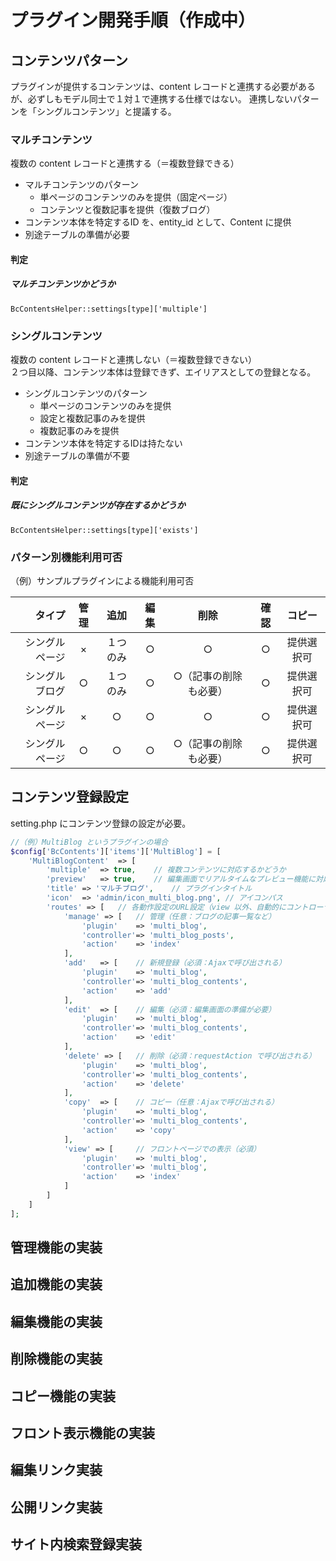 # プラグイン開発手順（作成中）

## コンテンツパターン
プラグインが提供するコンテンツは、content レコードと連携する必要があるが、必ずしもモデル同士で１対１で連携する仕様ではない。
連携しないパターンを「シングルコンテンツ」と提議する。

### マルチコンテンツ
複数の content レコードと連携する（＝複数登録できる）
- マルチコンテンツのパターン
  - 単ページのコンテンツのみを提供（固定ページ）
  - コンテンツと復数記事を提供（復数ブログ）
- コンテンツ本体を特定するID を、entity_id として、Content に提供
- 別途テーブルの準備が必要

#### 判定
##### マルチコンテンツかどうか
	BcContentsHelper::settings[type]['multiple']

### シングルコンテンツ
複数の content レコードと連携しない（＝複数登録できない）  
２つ目以降、コンテンツ本体は登録できず、エイリアスとしての登録となる。
- シングルコンテンツのパターン
  - 単ページのコンテンツのみを提供
  - 設定と複数記事のみを提供
  - 複数記事のみを提供
- コンテンツ本体を特定するIDは持たない
- 別途テーブルの準備が不要

#### 判定
##### 既にシングルコンテンツが存在するかどうか
	BcContentsHelper::settings[type]['exists']

### パターン別機能利用可否
（例）サンプルプラグインによる機能利用可否  

| タイプ | 管理 | 追加 | 編集 | 削除 | 確認 | コピー |
|---------:|:---------:|:---------:|:---------:|:---------:|:---------:|:---------:|
| シングルページ | × | １つのみ | ○ | ○ | ○ | 提供選択可 |
| シングルブログ | ○ | １つのみ | ○ | ○（記事の削除も必要） | ○ | 提供選択可 |
| シングルページ | × | ○ | ○ | ○ | ○ | 提供選択可 |
| シングルページ | ○ | ○ | ○ | ○（記事の削除も必要） | ○ | 提供選択可 |

## コンテンツ登録設定

setting.php にコンテンツ登録の設定が必要。

```php
//（例）MultiBlog というプラグインの場合
$config['BcContents']['items']['MultiBlog'] = [
	'MultiBlogContent'	=> [
		'multiple'	=> true,	// 複数コンテンツに対応するかどうか
		'preview'	=> true,	// 編集画面でリアルタイムなプレビュー機能に対応するかどうか
		'title' => 'マルチブログ',	// プラグインタイトル
		'icon'	=> 'admin/icon_multi_blog.png',	// アイコンパス
		'routes' => [	// 各動作設定のURL設定（view 以外、自動的にコントローラー名の前方に admin_ を付与する。
			'manage' => [	// 管理（任意：ブログの記事一覧など）
				'plugin'	=> 'multi_blog',
				'controller'=> 'multi_blog_posts',
				'action'	=> 'index'
			],
			'add'	=> [	// 新規登録（必須：Ajaxで呼び出される）
				'plugin'	=> 'multi_blog',
				'controller'=> 'multi_blog_contents',
				'action'	=> 'add'
			],
			'edit'	=> [	// 編集（必須：編集画面の準備が必要）
				'plugin'	=> 'multi_blog',
				'controller'=> 'multi_blog_contents',
				'action'	=> 'edit'
			],
			'delete' => [	// 削除（必須：requestAction で呼び出される）
				'plugin'	=> 'multi_blog',
				'controller'=> 'multi_blog_contents',
				'action'	=> 'delete'
			],
			'copy'	=> [	// コピー（任意：Ajaxで呼び出される）
				'plugin'	=> 'multi_blog',
				'controller'=> 'multi_blog_contents',
				'action'	=> 'copy'
			],
			'view' => [		// フロントページでの表示（必須）
				'plugin'	=> 'multi_blog',
				'controller'=> 'multi_blog',
				'action'	=> 'index'
			]
		]
	]
];
```
## 管理機能の実装
## 追加機能の実装
## 編集機能の実装
## 削除機能の実装
## コピー機能の実装
## フロント表示機能の実装
## 編集リンク実装
## 公開リンク実装
## サイト内検索登録実装

